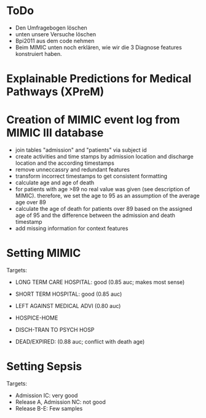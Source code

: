 # ToDo
- Den Umfragebogen löschen
- unten unsere Versuche löschen
- Bpi2011 aus dem code nehmen
- Beim MIMIC unten noch erklären, wie wir die 3 Diagnose features konstruiert haben.


# Explainable Predictions for Medical Pathways (XPreM)


# Creation of MIMIC event log from MIMIC III database
- join tables "admission" and "patients" via subject id
- create activities and time stamps by admission location and discharge location and the according timestamps
- remove unneccassry and redundant features
- transform incorrect timestamps to get consistent formatting
- calculate age and age of death
- for patients with age >89 no real value was given (see description of MIMIC). therefore, we set the age to 95 as an assumption of the average age over 89
- calculate the age of death for patients over 89 based on the assigned age of 95 and the difference between the admission and death timestamp
- add missing information for context features

# Setting MIMIC
Targets:
-  LONG TERM CARE HOSPITAL: good (0.85 auc; makes most sense)
-  SHORT TERM HOSPITAL: good (0.85 auc)
-  LEFT AGAINST MEDICAL ADVI (0.80 auc)

-  HOSPICE-HOME
-  DISCH-TRAN TO PSYCH HOSP 
-  DEAD/EXPIRED: (0.88 auc; conflict with death age)

# Setting Sepsis
Targets:
-  Admission IC: very good
-  Release A, Admission NC: not good
-  Release B-E: Few samples




